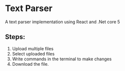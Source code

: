 # Text Parser
A text parser implementation using React and .Net core 5

## Steps:
1) Upload multiple files
2) Select uploaded files
3) Write commands in the terminal to make changes
4) Download the file.

